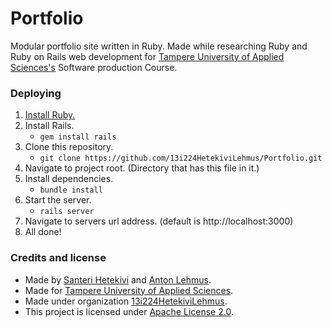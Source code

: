 # Portfolio
Modular portfolio site written in Ruby.
Made while researching Ruby and Ruby on Rails web development for [Tampere University of Applied Sciences's](http://www.tamk.fi/web/tamken) Software production Course.

### Deploying  
1. [Install Ruby.](https://www.ruby-lang.org/en/documentation/installation/)
2. Install Rails.
    * ```gem install rails```
3. Clone this repository.
    * ```git clone https://github.com/13i224HetekiviLehmus/Portfolio.git```
4. Navigate to project root. (Directory that has this file in it.)
5. Install dependencies.
    * ```bundle install```
6. Start the server.
    * ```rails server```
7. Navigate to servers url address. (default is http://localhost:3000)
8. All done!

### Credits and license

* Made by [Santeri Hetekivi](https://github.com/SanteriHetekivi) and [Anton Lehmus](https://github.com/AntonLehmus).
* Made for [Tampere University of Applied Sciences](http://www.tamk.fi/web/tamken).
* Made under organization [13i224HetekiviLehmus](https://github.com/13i224HetekiviLehmus).
* This project is licensed under [Apache License 2.0](https://raw.githubusercontent.com/13i224HetekiviLehmus/Portfolio/master/LICENSE).